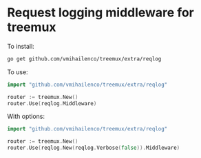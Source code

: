 # Request logging middleware for treemux

To install:

```bash
go get github.com/vmihailenco/treemux/extra/reqlog
```

To use:

```go
import "github.com/vmihailenco/treemux/extra/reqlog"

router := treemux.New()
router.Use(reqlog.Middleware)
```

With options:

```go
import "github.com/vmihailenco/treemux/extra/reqlog"

router := treemux.New()
router.Use(reqlog.New(reqlog.Verbose(false)).Middleware)
```
